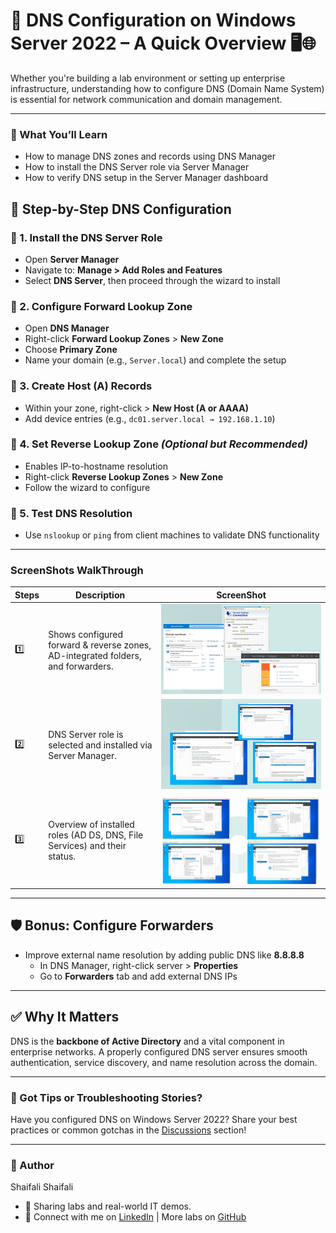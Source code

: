 # 🚀 DNS Configuration on Windows Server 2022 – A Quick Overview 🖥️🌐
Whether you're building a lab environment or setting up enterprise infrastructure, understanding how to configure DNS (Domain Name System) is essential for network communication and domain management.

---

### 🧠 What You’ll Learn
- How to manage DNS zones and records using DNS Manager 
- How to install the DNS Server role via Server Manager 
- How to verify DNS setup in the Server Manager dashboard 



## 🔧 Step-by-Step DNS Configuration

### 🔹 1. Install the DNS Server Role
- Open **Server Manager**
- Navigate to: **Manage > Add Roles and Features**
- Select **DNS Server**, then proceed through the wizard to install

### 🔹 2. Configure Forward Lookup Zone
- Open **DNS Manager**
- Right-click **Forward Lookup Zones** > **New Zone**
- Choose **Primary Zone**
- Name your domain (e.g., `Server.local`) and complete the setup

### 🔹 3. Create Host (A) Records
- Within your zone, right-click > **New Host (A or AAAA)**
- Add device entries (e.g., `dc01.server.local → 192.168.1.10`)

### 🔹 4. Set Reverse Lookup Zone *(Optional but Recommended)*
- Enables IP-to-hostname resolution
- Right-click **Reverse Lookup Zones** > **New Zone**
- Follow the wizard to configure

### 🔹 5. Test DNS Resolution
- Use `nslookup` or `ping` from client machines to validate DNS functionality

---


### ScreenShots WalkThrough
| Steps | Description | ScreenShot |
|-------|-------------|------------|
|  1️⃣  | Shows configured forward & reverse zones, AD-integrated folders, and forwarders. | ![Image Alt](https://github.com/Shaifalim02/Windows_Server_2022/blob/8990e543770d816af5d0fbb52cf10a2ac3182821/image.png) |
| 2️⃣   | DNS Server role is selected and installed via Server Manager. | ![Image Alt](https://github.com/Shaifalim02/Windows_Server_2022/blob/7016a5884228af6273629b74566805a92eb187f4/image%201.png) |
| 3️⃣   | Overview of installed roles (AD DS, DNS, File Services) and their status. | ![Image Alt](https://github.com/Shaifalim02/Windows_Server_2022/blob/68191814b846196a0190463d8edcac2bdaac953a/image%202.png) |

---

## 🛡️ Bonus: Configure Forwarders
- Improve external name resolution by adding public DNS like **8.8.8.8**
  - In DNS Manager, right-click server > **Properties**
  - Go to **Forwarders** tab and add external DNS IPs

---

## ✅ Why It Matters
DNS is the **backbone of Active Directory** and a vital component in enterprise networks. A properly configured DNS server ensures smooth authentication, service discovery, and name resolution across the domain.

---

### 💬 Got Tips or Troubleshooting Stories?
Have you configured DNS on Windows Server 2022? Share your best practices or common gotchas in the [Discussions](https://github.com/Shaifalim02/Windows_Server_2022/discussions) section!

---



### 🙌 Author

Shaifali Shaifali
- 🔗 Sharing labs and real-world IT demos.
- 📍 Connect with me on [LinkedIn](https://www.linkedin.com/in/shaifali-shaifali/) | More labs on [GitHub](https://github.com/Shaifalim02)
